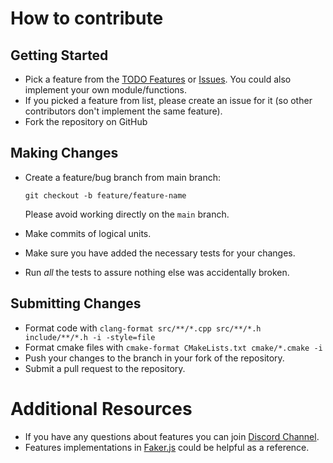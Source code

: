 How to contribute
=================


Getting Started
---------------

- Pick a feature from the [TODO Features](https://github.com/cieslarmichal/faker-cxx/blob/main/TODO.md)
  or [Issues](https://github.com/cieslarmichal/faker-cxx/issues). You could also implement your own module/functions.
- If you picked a feature from list, please create an issue for it (so other contributors don't implement the same
  feature).
- Fork the repository on GitHub

Making Changes
--------------

- Create a feature/bug branch from main branch:

  ``git checkout -b feature/feature-name``

  Please avoid working directly on the ``main`` branch.
- Make commits of logical units.
- Make sure you have added the necessary tests for your changes.
- Run *all* the tests to assure nothing else was accidentally broken.

Submitting Changes
------------------

- Format code with ``clang-format src/**/*.cpp src/**/*.h include/**/*.h -i -style=file``
- Format cmake files with ``cmake-format CMakeLists.txt cmake/*.cmake -i``
- Push your changes to the branch in your fork of the repository.
- Submit a pull request to the repository.

Additional Resources
====================

- If you have any questions about features you can join [Discord Channel](https://discord.com/invite/h2ur8H6mK6).
- Features implementations in [Faker.js](https://github.com/faker-js/faker) could be helpful as a reference.
